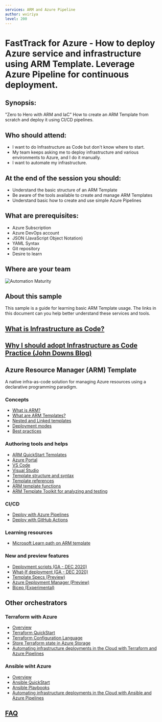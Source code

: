 ```yaml
---
services: ARM and Azure Pipeline 
author: wviriya
level: 200 
---
```


# FastTrack for Azure - How to deploy Azure service and infrastructure using ARM Template. Leverage Azure Pipeline for continuous deployment.  

## Synopsis:
"Zero to Hero with ARM and IaC" How to create an ARM Template from scratch and deploy it using CI/CD pipelines.

## Who should attend:
- I want to do Infrastructure as Code but don't know where to start.
- My team keeps asking me to deploy infrastructure and various environments to Azure, and I do it manually.
- I want to automate my infrastructure.

## At the end of the session you should:
- Understand the basic structure of an ARM Template
- Be aware of the tools available to create and manage ARM Templates
- Understand basic how to create and use simple Azure Pipelines

## What are prerequisites:
- Azure Subscription
- Azure DevOps account
- JSON (JavaScript Object Notation)
- YAML Syntax
- Git repository
- Desire to learn

## Where are your team
![Automation Maturity](contents/automation_maturity.png)

## About this sample
This sample is a guide for learning basic ARM Template usage. The links in this document can you help better understand these services and tools.

## [What is Infrastructure as Code?](https://docs.microsoft.com/en-us/azure/devops/learn/what-is-infrastructure-as-code)

## [Why I should adopt Infrastructure as Code Practice (John Downs Blog)](https://github.com/johndowns/iac-blog-post/)

## Azure Resource Manager (ARM) Template
A native infra-as-code solution for managing Azure resources using a declarative programming paradigm.

### Concepts
- [What is ARM?](https://docs.microsoft.com/en-us/azure/azure-resource-manager/management/overview)
- [What are ARM Templates?](https://docs.microsoft.com/en-us/azure/azure-resource-manager/templates/overview)
- [Nested and Linked templates](https://docs.microsoft.com/en-us/azure/azure-resource-manager/templates/linked-templates)
- [Deployment modes](https://docs.microsoft.com/en-us/azure/azure-resource-manager/templates/deployment-modes)
- [Best practices](https://docs.microsoft.com/en-us/azure/azure-resource-manager/templates/template-best-practices)    

### Authoring tools and helps
- [ARM QuickStart Templates](https://azure.microsoft.com/en-us/resources/templates/)
- [Azure Portal](https://docs.microsoft.com/en-us/azure/azure-resource-manager/templates/quickstart-create-templates-use-the-portal)
- [VS Code](https://docs.microsoft.com/en-us/azure/azure-resource-manager/templates/quickstart-create-templates-use-visual-studio-code?tabs=CLI)
- [Visual Studio](https://docs.microsoft.com/en-us/azure/azure-resource-manager/templates/create-visual-studio-deployment-project)
- [Template structure and syntax](https://docs.microsoft.com/en-us/azure/azure-resource-manager/templates/template-syntax)
- [Template references](https://docs.microsoft.com/en-us/azure/templates/)
- [ARM template functions](https://docs.microsoft.com/en-us/azure/azure-resource-manager/templates/template-functions)
- [ARM Template Toolkit for analyzing and testing](https://github.com/Azure/arm-ttk)

### CI/CD
- [Deploy with Azure Pipelines](https://docs.microsoft.com/en-us/azure/azure-resource-manager/templates/add-template-to-azure-pipelines)
- [Deploy with GitHub Actions](https://docs.microsoft.com/en-us/azure/azure-resource-manager/templates/deploy-github-actions)

### Learning resources
- [Microsoft Learn path on ARM template](https://docs.microsoft.com/en-us/learn/paths/deploy-manage-resource-manager-templates)

### New and preview features
- [Deployment scripts (GA - DEC 2020)](https://docs.microsoft.com/en-us/azure/azure-resource-manager/templates/template-tutorial-deployment-script)
- [What-If deployment (GA - DEC 2020)](https://docs.microsoft.com/en-us/azure/azure-resource-manager/templates/template-deploy-what-if?tabs=azure-powershell)
- [Template Specs (Preview)](https://docs.microsoft.com/en-us/azure/azure-resource-manager/templates/template-specs?tabs=azure-powershell)
- [Azure Deployment Manager (Preview)](https://docs.microsoft.com/en-us/azure/azure-resource-manager/templates/template-specs?tabs=azure-powershell)
- [Bicep (Experimental)](https://github.com/azure/bicep)

## Other orchestrators
### Terraform with Azure
- [Overview](https://docs.microsoft.com/en-us/azure/developer/terraform/overview)
- [Terraform QuickStart](https://docs.microsoft.com/en-us/azure/developer/terraform/install-configure)
- [Terraform Configuration Language](https://www.terraform.io/docs/configuration/syntax.html)
- [Store Terraform state in Azure Storage](https://docs.microsoft.com/en-us/azure/developer/terraform/store-state-in-azure-storage)
- [Automating infrastructure deployments in the Cloud with Terraform and Azure Pipelines](https://www.azuredevopslabs.com/labs/vstsextend/terraform/)

### Ansible wiht Azure
- [Overview](https://docs.microsoft.com/en-us/azure/developer/ansible/overview)
- [Ansible QuickStart](https://docs.microsoft.com/en-us/azure/developer/ansible/install-on-linux-vm)  
- [Ansible Playbooks](https://docs.ansible.com/ansible/latest/user_guide/playbooks_intro.html)
- [Automating infrastructure deployments in the Cloud with Ansible and Azure Pipelines](https://www.azuredevopslabs.com/labs/vstsextend/ansible/)

## [FAQ](./faq.md)
